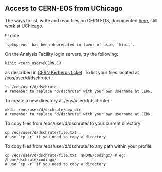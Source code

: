 ## Access to CERN-EOS from UChicago

The ways to list, write and read files on CERN EOS, documented
[here](https://twiki.cern.ch/twiki/bin/view/AtlasComputing/ATLASStorageAtCERN#EOS_storage_system),
still work at UChicago.

!!! note

    `setup-eos` has been deprecated in favor of using `kinit`.

On the Analysis Facility login servers, try the following:

    kinit <cern_user>@CERN.CH

as described in [CERN Kerberos ticket](README.md#cern-kerberos-ticket). To list your
files located at /eos/user/d/dschrute/ :

    ls /eos/user/d/dschrute
    # remember to replace "d/dschrute" with your own username at CERN.

To create a new directory at /eos/user/d/dschrute/ :

    mkdir /eos/user/d/dschrute/new_dir
    # remember to replace "d/dschrute" with your own username at CERN.

To copy files from /eos/user/d/dschrute/ to your current directory:

    cp /eos/user/d/dschrute/file.txt .
    # use `cp -r` if you need to copy a directory

To copy files from /eos/user/d/dschrute/ to any path within your profile

    cp /eos/user/d/dschrute/file.txt  $HOME/codingx/ # eg: /home/dschrute/codingx/
    # use `cp -r` if you need to copy a directory
